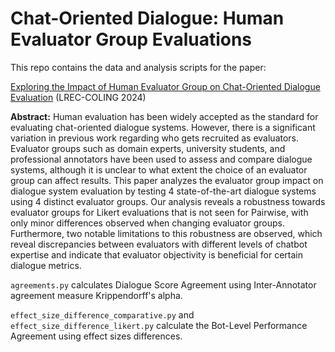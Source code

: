 # Chat-Oriented Dialogue: Human Evaluator Group Evaluations

This repo contains the data and analysis scripts for the paper: 

[Exploring the Impact of Human Evaluator Group on Chat-Oriented Dialogue Evaluation](https://arxiv.org/pdf/2309.07998) (LREC-COLING 2024)

**Abstract:** Human evaluation has been widely accepted as
the standard for evaluating chat-oriented dialogue systems. However, there is a significant
variation in previous work regarding who gets
recruited as evaluators. Evaluator groups such
as domain experts, university students, and professional annotators have been used to assess
and compare dialogue systems, although it is
unclear to what extent the choice of an evaluator group can affect results. This paper analyzes
the evaluator group impact on dialogue system
evaluation by testing 4 state-of-the-art dialogue
systems using 4 distinct evaluator groups. Our
analysis reveals a robustness towards evaluator
groups for Likert evaluations that is not seen for
Pairwise, with only minor differences observed
when changing evaluator groups. Furthermore,
two notable limitations to this robustness are
observed, which reveal discrepancies between
evaluators with different levels of chatbot expertise and indicate that evaluator objectivity is
beneficial for certain dialogue metrics.

`agreements.py` calculates Dialogue Score Agreement using Inter-Annotator agreement measure Krippendorff's alpha.

`effect_size_difference_comparative.py` and `effect_size_difference_likert.py` calculate the Bot-Level Performance Agreement using effect sizes differences.